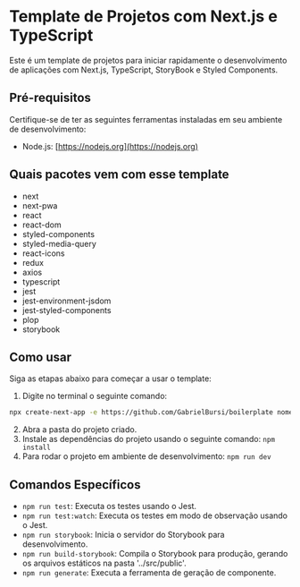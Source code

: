 # Template de Projetos com Next.js e TypeScript
Este é um template de projetos para iniciar rapidamente o desenvolvimento de aplicações com Next.js, TypeScript, StoryBook e Styled Components.

## Pré-requisitos

Certifique-se de ter as seguintes ferramentas instaladas em seu ambiente de desenvolvimento:

- Node.js: [https://nodejs.org](https://nodejs.org)

## Quais pacotes vem com esse template
* next
* next-pwa
* react
* react-dom
* styled-components
* styled-media-query
* react-icons
* redux
* axios
* typescript
* jest
* jest-environment-jsdom
* jest-styled-components
* plop
* storybook

## Como usar
Siga as etapas abaixo para começar a usar o template:

1. Digite no terminal o seguinte comando: 
```bash
npx create-next-app -e https://github.com/GabrielBursi/boilerplate nome-do-projeto
```
2. Abra a pasta do projeto criado.
3. Instale as dependências do projeto usando o seguinte comando: 
`npm install`
4. Para rodar o projeto em ambiente de desenvolvimento: 
`npm run dev`
## Comandos Específicos 

- `npm run test`: Executa os testes usando o Jest.
- `npm run test:watch`: Executa os testes em modo de observação usando o Jest.
- `npm run storybook`: Inicia o servidor do Storybook para desenvolvimento.
- `npm run build-storybook`: Compila o Storybook para produção, gerando os arquivos estáticos na pasta '../src/public'.
- `npm run generate`: Executa a ferramenta de geração de componente.
